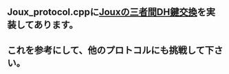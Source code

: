 ## Joux_protocol.cppに[Jouxの三者間DH鍵交換](https://link.springer.com/chapter/10.1007/10722028_23)を実装してあります。

## これを参考にして、他のプロトコルにも挑戦して下さい。
